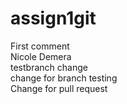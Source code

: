 # assign1git
First comment
<br>
Nicole Demera
<br>
testbranch change
<br> change for branch testing
<br>
Change for pull request
